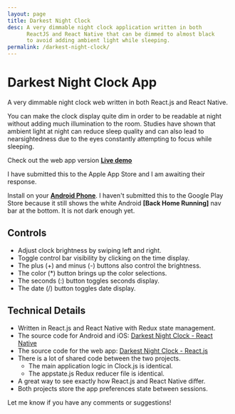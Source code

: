 ```yaml
---
layout: page
title: Darkest Night Clock
desc: A very dimmable night clock application written in both
      ReactJS and React Native that can be dimmed to almost black
      to avoid adding ambient light while sleeping.
permalink: /darkest-night-clock/
---
```


# Darkest Night Clock App

A very dimmable night clock web written in both React.js and React Native.

You can make the clock display quite dim in order to be readable at night without adding much illumination to the room. Studies have shown that ambient light at night can reduce sleep quality and can also lead to nearsightedness due to the eyes constantly attempting to focus while sleeping.

Check out the web app version __[Live demo](/darkest-night-clock/run)__

I have submitted this to the Apple App Store and I am awaiting
their response.

Install on your __[Android Phone](/darkest-night-clock.apk)__.
I haven't submitted this to the Google Play Store because it
still shows the white Android __[Back Home Running]__ nav bar
at the bottom. It is not dark enough yet.

## Controls

- Adjust clock brightness by swiping left and right.
- Toggle control bar visibility by clicking on the time display.
- The plus (+) and minus (-) buttons also control the brightness.
- The color (*) button
  brings up the color selections.
- The seconds (:) button toggles seconds display.
- The date (/) button toggles date display.

## Technical Details

- Written in React.js and React Native with Redux state management.
- The source code for Android and iOS:
   [Darkest Night Clock - React Native](https://github.com/jgorman/darkest-night-clock-react-native)
- The source code for the web app:
   [Darkest Night Clock - React.js](https://github.com/jgorman/darkest-night-clock-react-js)
- There is a lot of shared code between the two projects.
  - The main application logic in Clock.js is identical.
  - The appstate.js Redux reducer file is identical.
- A great way to see exactly how React.js and React Native differ.
- Both projects store the app preferences state between sessions.

Let me know if you have any comments or suggestions!
